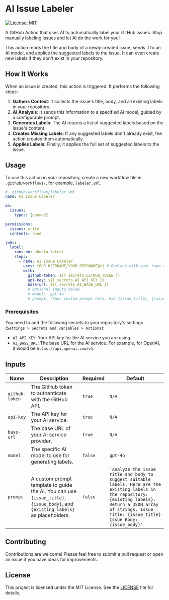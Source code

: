 # AI Issue Labeler

[![License: MIT](https://img.shields.io/badge/License-MIT-yellow.svg)](https://opensource.org/licenses/MIT)

A GitHub Action that uses AI to automatically label your GitHub issues. Stop manually labeling issues and let AI do the work for you!

This action reads the title and body of a newly created issue, sends it to an AI model, and applies the suggested labels to the issue. It can even create new labels if they don't exist in your repository.

## How It Works

When an issue is created, this action is triggered. It performs the following steps:

1.  **Gathers Context**: It collects the issue's title, body, and all existing labels in your repository.
2.  **AI Analysis**: It sends this information to a specified AI model, guided by a configurable prompt.
3.  **Generates Labels**: The AI returns a list of suggested labels based on the issue's content.
4.  **Creates Missing Labels**: If any suggested labels don't already exist, the action creates them automatically.
5.  **Applies Labels**: Finally, it applies the full set of suggested labels to the issue.

## Usage

To use this action in your repository, create a new workflow file in `.github/workflows/`, for example, `labeler.yml`.

```yaml
# .github/workflows/labeler.yml
name: AI Issue Labeler

on:
  issues:
    types: [opened]

permissions:
  issues: write
  contents: read

jobs:
  label:
    runs-on: ubuntu-latest
    steps:
      - name: AI Issue Labeler
        uses: YOUR_USERNAME/YOUR_REPONAME@v1 # Replace with your repo and a specific version
        with:
          github-token: ${{ secrets.GITHUB_TOKEN }}
          api-key: ${{ secrets.AI_API_KEY }}
          base-url: ${{ secrets.AI_BASE_URL }}
          # Optional inputs below
          # model: 'gpt-4o'
          # prompt: 'Your custom prompt here. Use {issue_title}, {issue_body}, and {existing_labels}.'
```

### Prerequisites

You need to add the following secrets to your repository's settings (`Settings > Secrets and variables > Actions`):

*   `AI_API_KEY`: Your API key for the AI service you are using.
*   `AI_BASE_URL`: The base URL for the AI service. For example, for OpenAI, it would be `https://api.openai.com/v1`.

## Inputs

| Name             | Description                                                                                                        | Required | Default                                                                                                                                                                     |
| ---------------- | ------------------------------------------------------------------------------------------------------------------ | -------- | --------------------------------------------------------------------------------------------------------------------------------------------------------------------------- |
| `github-token`   | The GitHub token to authenticate with the GitHub API.                                                              | `true`   | `N/A`                                                                                                                                                                       |
| `api-key`        | The API key for your AI service.                                                                                   | `true`   | `N/A`                                                                                                                                                                       |
| `base-url`       | The base URL of your AI service provider.                                                                          | `true`   | `N/A`                                                                                                                                                                       |
| `model`          | The specific AI model to use for generating labels.                                                                | `false`  | `gpt-4o`                                                                                                                                                                    |
| `prompt`         | A custom prompt template to guide the AI. You can use `{issue_title}`, `{issue_body}`, and `{existing_labels}` as placeholders. | `false`  | `'Analyze the issue title and body to suggest suitable labels. Here are the existing labels in the repository: {existing_labels}. Return a JSON array of strings. Issue Title: {issue_title} Issue Body: {issue_body}'` |


## Contributing

Contributions are welcome! Please feel free to submit a pull request or open an issue if you have ideas for improvements.

## License

This project is licensed under the MIT License. See the [LICENSE](LICENSE) file for details.

